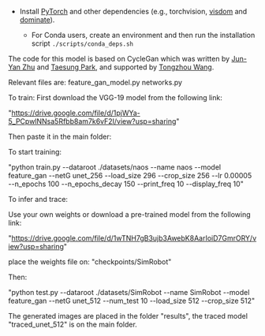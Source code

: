 
- Install [PyTorch](http://pytorch.org) and other dependencies (e.g., torchvision, [visdom](https://github.com/facebookresearch/visdom) and [dominate](https://github.com/Knio/dominate)).


  - For Conda users, create an environment and then run the installation script `./scripts/conda_deps.sh`


The code for this model is based on CycleGan which was written by [Jun-Yan Zhu](https://github.com/junyanz) and [Taesung Park](https://github.com/taesung), and supported by [Tongzhou Wang](https://ssnl.github.io/).


Relevant files are:
feature_gan_model.py
networks.py


To train:
First download the VGG-19 model from the following link:

"https://drive.google.com/file/d/1pjWYa-5_PCpwlNNsa5Rfbb8am7k6vF2I/view?usp=sharing"

Then paste it in the main folder:

To start training:

"python train.py --dataroot ./datasets/naos --name naos --model feature_gan --netG unet_256 --load_size 296 --crop_size 256 --lr 0.00005 --n_epochs 100 --n_epochs_decay 150 --print_freq 10 --display_freq 10"

To infer and trace:

Use your own weights or download a pre-trained model from the following link:

"https://drive.google.com/file/d/1wTNH7gB3ujb3AwebK8AarIoiD7GmrORY/view?usp=sharing"

place the weights file on:
"checkpoints/SimRobot"

Then:

"python test.py --dataroot ./datasets/SimRobot --name SimRobot --model feature_gan --netG unet_512 --num_test 10 --load_size 512 --crop_size 512"

The generated images are placed in the folder "results", the traced model "traced_unet_512" is on the main folder.

